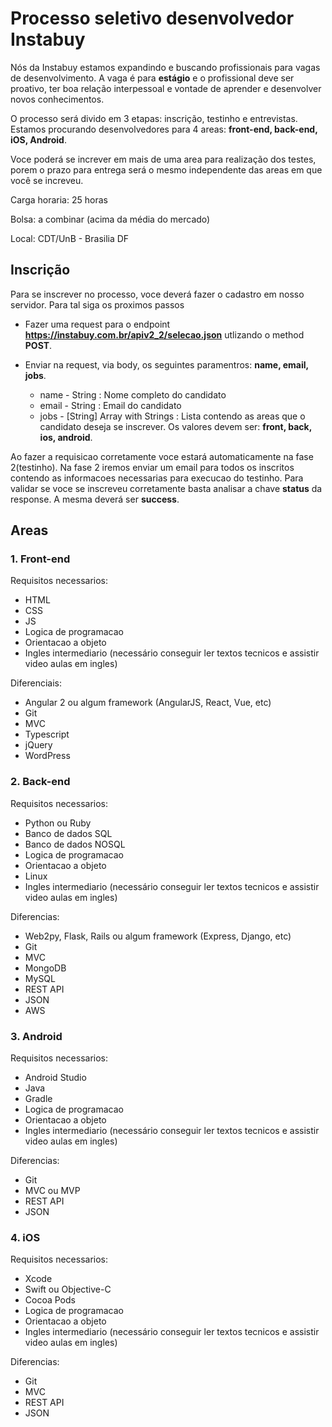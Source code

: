 # Processo seletivo desenvolvedor Instabuy #

Nós da Instabuy estamos expandindo e buscando profissionais para vagas de desenvolvimento. 
A vaga é para **estágio** e o profissional deve ser proativo, ter boa relação interpessoal e vontade de aprender e desenvolver novos conhecimentos.

O processo será divido em 3 etapas: inscrição, testinho e entrevistas.
Estamos procurando desenvolvedores para 4 areas: **front-end, back-end, iOS, Android**.

Voce poderá se increver em mais de uma area para realização dos testes, porem o prazo para entrega será o mesmo independente das areas em que você se increveu.

Carga horaria: 25 horas

Bolsa: a combinar (acima da média do mercado)

Local: CDT/UnB - Brasilia DF


## Inscrição ##

Para se inscrever no processo, voce deverá fazer o cadastro em nosso servidor. Para tal siga os proximos passos

- Fazer uma request para o endpoint **https://instabuy.com.br/apiv2_2/selecao.json** utlizando o method **POST**.
- Enviar na request, via body, os seguintes paramentros: **name, email, jobs**.

	- name - String : Nome completo do candidato
	- email - String : Email do candidato
	- jobs - [String] Array with Strings : Lista contendo as areas que o candidato deseja se inscrever. Os valores devem ser: **front, back, ios, android**.

Ao fazer a requisicao corretamente voce estará automaticamente na fase 2(testinho). Na fase 2 iremos enviar um email para todos os inscritos contendo as informacoes necessarias para execucao do testinho.
Para validar se voce se inscreveu corretamente basta analisar a chave **status** da response. A mesma deverá ser **success**. 

## Areas ##

### 1. Front-end ###
Requisitos necessarios:

- HTML
- CSS
- JS
- Logica de programacao
- Orientacao a objeto
- Ingles intermediario (necessário conseguir ler textos tecnicos e assistir video aulas em ingles) 

Diferenciais:

- Angular 2 ou algum framework (AngularJS, React, Vue, etc)
- Git
- MVC
- Typescript
- jQuery
- WordPress


### 2. Back-end ###
Requisitos necessarios:

- Python ou Ruby
- Banco de dados SQL
- Banco de dados NOSQL
- Logica de programacao
- Orientacao a objeto
- Linux
- Ingles intermediario (necessário conseguir ler textos tecnicos e assistir video aulas em ingles) 

Diferencias:

- Web2py, Flask, Rails ou algum framework (Express, Django, etc)
- Git
- MVC
- MongoDB
- MySQL
- REST API
- JSON
- AWS


### 3. Android ###
Requisitos necessarios:

- Android Studio
- Java
- Gradle
- Logica de programacao
- Orientacao a objeto
- Ingles intermediario (necessário conseguir ler textos tecnicos e assistir video aulas em ingles) 

Diferencias:

- Git
- MVC ou MVP
- REST API
- JSON


### 4. iOS ###
Requisitos necessarios:

- Xcode
- Swift ou Objective-C
- Cocoa Pods
- Logica de programacao
- Orientacao a objeto
- Ingles intermediario (necessário conseguir ler textos tecnicos e assistir video aulas em ingles) 

Diferencias:

- Git
- MVC
- REST API
- JSON